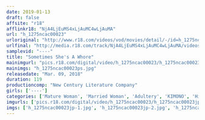 ```yaml
---
date: 2019-01-13
draft: false
affsite: "r18"
afflinkr18: "NjA4LjEuMS4xLjAuMC4wLjAuMA"
url: "h_1275ncac00023"
urloriginal: "http://www.r18.com/videos/vod/movies/detail/-/id=h_1275ncac00023"
urlfinal: "http://media.r18.com/track/NjA4LjEuMS4xLjAuMC4wLjAuMA/videos/vod/movies/detail/-/id=h_1275ncac00023"
samplevid: "----"
title: "Sometimes She's A Whore"
mainimgurl: "pics.r18.com/digital/video/h_1275ncac00023/h_1275ncac00023ps.jpg"
mainimgs: "h_1275ncac00023ps.jpg"
releasedate: "Mar. 09, 2018"
duration: 119
productioncomp: "New Century Literature Company"
girls: ['----']
categories: ['Mature Woman', 'Married Woman', 'Adultery', 'KIMONO', 'Hi-Def']
imgurls: ['pics.r18.com/digital/video/h_1275ncac00023/h_1275ncac00023jp-1.jpg', 'pics.r18.com/digital/video/h_1275ncac00023/h_1275ncac00023jp-2.jpg', 'pics.r18.com/digital/video/h_1275ncac00023/h_1275ncac00023jp-3.jpg', 'pics.r18.com/digital/video/h_1275ncac00023/h_1275ncac00023jp-4.jpg', 'pics.r18.com/digital/video/h_1275ncac00023/h_1275ncac00023jp-5.jpg', 'pics.r18.com/digital/video/h_1275ncac00023/h_1275ncac00023jp-6.jpg', 'pics.r18.com/digital/video/h_1275ncac00023/h_1275ncac00023jp-7.jpg', 'pics.r18.com/digital/video/h_1275ncac00023/h_1275ncac00023jp-8.jpg', 'pics.r18.com/digital/video/h_1275ncac00023/h_1275ncac00023jp-9.jpg', 'pics.r18.com/digital/video/h_1275ncac00023/h_1275ncac00023jp-10.jpg', 'pics.r18.com/digital/video/h_1275ncac00023/h_1275ncac00023jp-11.jpg', 'pics.r18.com/digital/video/h_1275ncac00023/h_1275ncac00023jp-12.jpg', 'pics.r18.com/digital/video/h_1275ncac00023/h_1275ncac00023jp-13.jpg', 'pics.r18.com/digital/video/h_1275ncac00023/h_1275ncac00023jp-14.jpg', 'pics.r18.com/digital/video/h_1275ncac00023/h_1275ncac00023jp-15.jpg', 'pics.r18.com/digital/video/h_1275ncac00023/h_1275ncac00023jp-16.jpg', 'pics.r18.com/digital/video/h_1275ncac00023/h_1275ncac00023jp-17.jpg', 'pics.r18.com/digital/video/h_1275ncac00023/h_1275ncac00023jp-18.jpg', 'pics.r18.com/digital/video/h_1275ncac00023/h_1275ncac00023jp-19.jpg', 'pics.r18.com/digital/video/h_1275ncac00023/h_1275ncac00023jp-20.jpg']
imgs: ['h_1275ncac00023jp-1.jpg', 'h_1275ncac00023jp-2.jpg', 'h_1275ncac00023jp-3.jpg', 'h_1275ncac00023jp-4.jpg', 'h_1275ncac00023jp-5.jpg', 'h_1275ncac00023jp-6.jpg', 'h_1275ncac00023jp-7.jpg', 'h_1275ncac00023jp-8.jpg', 'h_1275ncac00023jp-9.jpg', 'h_1275ncac00023jp-10.jpg', 'h_1275ncac00023jp-11.jpg', 'h_1275ncac00023jp-12.jpg', 'h_1275ncac00023jp-13.jpg', 'h_1275ncac00023jp-14.jpg', 'h_1275ncac00023jp-15.jpg', 'h_1275ncac00023jp-16.jpg', 'h_1275ncac00023jp-17.jpg', 'h_1275ncac00023jp-18.jpg', 'h_1275ncac00023jp-19.jpg', 'h_1275ncac00023jp-20.jpg']
---
```

